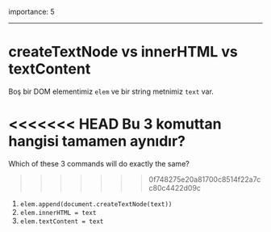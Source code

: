 importance: 5

---

# createTextNode vs innerHTML vs textContent

Boş bir DOM elementimiz `elem` ve bir string metnimiz `text` var.

<<<<<<< HEAD
Bu 3 komuttan hangisi tamamen aynıdır?
=======
Which of these 3 commands will do exactly the same?
>>>>>>> 0f748275e20a81700c8514f22a7cc80c4422d09c

1. `elem.append(document.createTextNode(text))`
2. `elem.innerHTML = text`
3. `elem.textContent = text`
